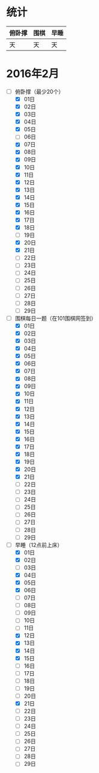 # 统计

俯卧撑|围棋|早睡
|:-----|:------------|:--------
天|天|天|

# 2016年2月
- [ ] 俯卧撑（最少20个）
    - [x] 01日
    - [x] 02日
    - [x] 03日
    - [x] 04日
    - [x] 05日
    - [ ] 06日
    - [x] 07日
    - [x] 08日
    - [x] 09日
    - [x] 10日
    - [x] 11日
    - [x] 12日
    - [x] 13日
    - [x] 14日
    - [x] 15日
    - [x] 16日
    - [x] 17日
    - [x] 18日
    - [ ] 19日
    - [x] 20日
    - [x] 21日
    - [ ] 22日
    - [ ] 23日
    - [ ] 24日
    - [ ] 25日
    - [ ] 26日
    - [ ] 27日
    - [ ] 28日
    - [ ] 29日
- [ ] 围棋每日一题（在101围棋网签到）
    - [x] 01日
    - [x] 02日
    - [x] 03日
    - [x] 04日
    - [x] 05日
    - [x] 06日
    - [x] 07日
    - [x] 08日
    - [x] 09日
    - [x] 10日
    - [x] 11日
    - [x] 12日
    - [x] 13日
    - [x] 14日
    - [x] 15日
    - [x] 16日
    - [x] 17日
    - [x] 18日
    - [x] 19日
    - [x] 20日
    - [x] 21日
    - [ ] 22日
    - [ ] 23日
    - [ ] 24日
    - [ ] 25日
    - [ ] 26日
    - [ ] 27日
    - [ ] 28日
    - [ ] 29日
- [ ] 早睡（12点前上床）
    - [x] 01日
    - [x] 02日
    - [ ] 03日
    - [x] 04日
    - [x] 05日
    - [x] 06日
    - [ ] 07日
    - [ ] 08日
    - [ ] 09日
    - [ ] 10日
    - [ ] 11日
    - [x] 12日
    - [x] 13日
    - [x] 14日
    - [x] 15日
    - [ ] 16日
    - [ ] 17日
    - [ ] 18日
    - [ ] 19日
    - [ ] 20日
    - [x] 21日
    - [ ] 22日
    - [ ] 23日
    - [ ] 24日
    - [ ] 25日
    - [ ] 26日
    - [ ] 27日
    - [ ] 28日
    - [ ] 29日
